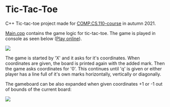 # Tic-Tac-Toe
C++ Tic-tac-toe project made for [COMP.CS.110-course](https://sis-tuni.funidata.fi/student/courseunit/otm-e878d5ba-a064-4064-9b30-71b4042dceea/brochure) in autumn 2021.

[Main.cpp](main.cpp) contains the game logic for tic-tac-toe. The game is played in console as seen below ([Play online](https://onlinegdb.com/k0DUm2bmH)).

![](https://i.imgur.com/49N5n1d.gif)

The game is started by 'X' and it asks for it's coordinates. When coordinates are given, the board is printed again with the added mark. Then the game asks coordinates for '0'. This continues until 'q' is given or either player has a line full of it's own marks horizontally, vertically or diagonally. 

The gameboard can be also expanded when given coordinates +1 or -1 out of bounds of the current board:

![](https://i.imgur.com/1zq7mtL.gif)
